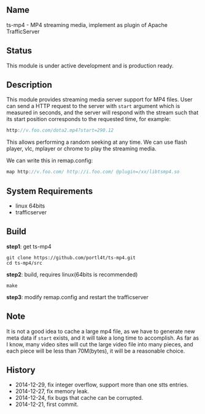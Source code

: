 
## Name
ts-mp4 - MP4 streaming media, implement as plugin of Apache TrafficServer

## Status
This module is under active development and is production ready.

## Description
This module provides streaming media server support for MP4 files. User can send a HTTP request to the server with `start` argument which is measured in seconds, and the server will respond with the stream such that its start position corresponds to the requested time, for example:

```c
http://v.foo.com/dota2.mp4?start=290.12
```

This allows performing a random seeking at any time. We can use flash player, vlc, mplayer or chrome to play the streaming media. 

We can write this in remap.config:

```c
map http://v.foo.com/ http://i.foo.com/ @plugin=/xx/libtsmp4.so
```

## System Requirements
* linux 64bits
* trafficserver

## Build
**step1**: get ts-mp4

    git clone https://github.com/portl4t/ts-mp4.git
    cd ts-mp4/src

**step2**: build, requires linux(64bits is recommended)

    make

**step3**: modify remap.config and restart the trafficserver

## Note
It is not a good idea to cache a large mp4 file, as we have to generate new meta data if `start` exists, and it will take a long time to accomplish. As far as I know, many video sites will cut the large video file into many pieces, and each piece will be less than 70M(bytes), it will be a reasonable choice.

## History
* 2014-12-29, fix integer overflow, support more than one stts entries.
* 2014-12-27, fix memory leak.
* 2014-12-24, fix bugs that cache can be corrupted.
* 2014-12-21, first commit.

